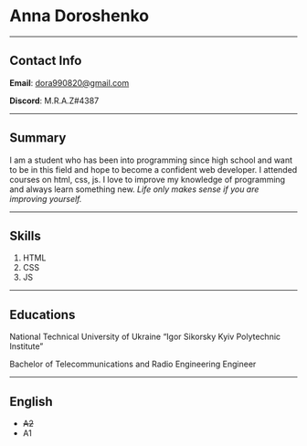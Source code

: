 # Anna Doroshenko 
***
## Contact Info
__Email__: dora990820@gmail.com

__Discord__: M.R.A.Z#4387 
***
## Summary
 I am a student who has been into programming since high school and want to be in this field and hope to become a confident web developer. I attended courses on html, css, js. I love to improve my knowledge of programming and always learn something new. _Life only makes sense if you are improving yourself._ 
 ***
## Skills
1. HTML
2. CSS
3. JS 
***
## Educations
National Technical University of Ukraine
“Igor Sikorsky Kyiv Polytechnic Institute”

Bachelor of Telecommunications and Radio Engineering Engineer 
***
## English
- ~~A2~~ 
- A1

